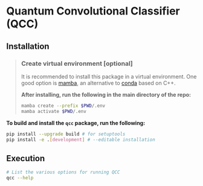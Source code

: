 # Quantum Convolutional Classifier (QCC)

## Installation

> ### Create virtual environment [optional] 
> It is recommended to install this package in a virtual environment. One good option is [mamba](https://mamba.readthedocs.io/en/latest/), an alternative to [conda](https://docs.conda.io/en/latest/) based on C++.
>
> **After installing, run the following in the main directory of the repo:**
> ```sh
> mamba create --prefix $PWD/.env
> mamba activate $PWD/.env
> ```

**To build and install the `qcc` package, run the following:**
```sh
pip install --upgrade build # for setuptools
pip install -e .[development] # --editable installation
```

## Execution

```sh
# List the various options for running QCC
qcc --help
```

